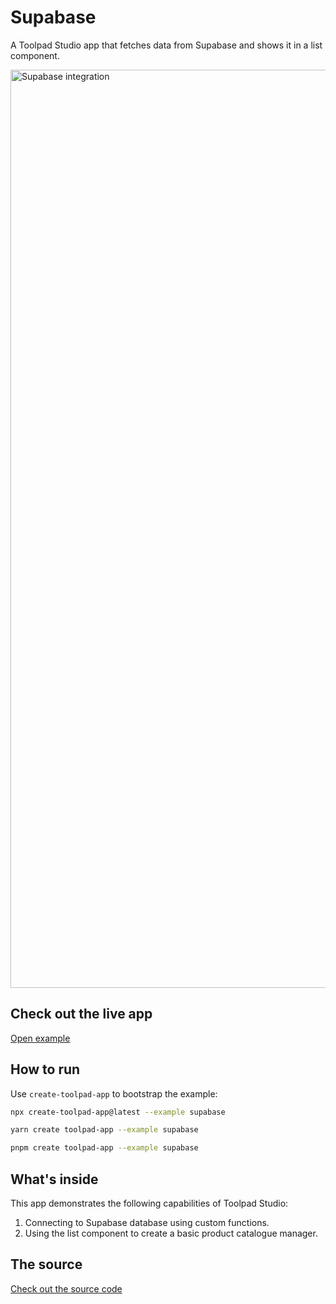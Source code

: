 # Supabase

<p class="description">A Toolpad Studio app that fetches data from Supabase and shows it in a list component.</p>

<a href="https://mui-toolpad-supabase-production.up.railway.app/prod/pages/page" target="_blank">
  <img src="https://mui.com/static/toolpad/marketing/supabase.png" alt="Supabase integration" style="aspect-ratio: 575/318;" width="1469">
</a>

## Check out the live app

[Open example](https://mui-toolpad-supabase-production.up.railway.app/prod/pages/page)

## How to run

Use `create-toolpad-app` to bootstrap the example:

```bash
npx create-toolpad-app@latest --example supabase
```

```bash
yarn create toolpad-app --example supabase
```

```bash
pnpm create toolpad-app --example supabase
```

## What's inside

This app demonstrates the following capabilities of Toolpad Studio:

1. Connecting to Supabase database using custom functions.
2. Using the list component to create a basic product catalogue manager.

## The source

[Check out the source code](https://github.com/mui/toolpad/tree/master/examples/supabase)
